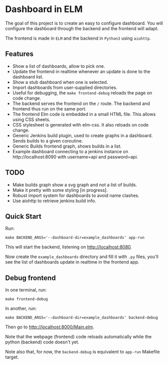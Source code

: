 # Dashboard in ELM

The goal of this project is to create an easy to configure dashboard.
You will configure the dashboard through the backend and the frontend
will adapt.

The frontend is made in `ELM` and the backend in `Python3` using
`aiohttp`.

## Features

* Show a list of dashboards, allow to pick one.
* Update the frontend in realtime whenever an update is done to the
  dashboard list.
* Show a stub dashboard when one is selected.
* Import dashboards from user-supplied directories.
* Useful for debugging, the `make frontend-debug` reloads the page on
  code change.
* The backend serves the frontend on the `/` route. The backend and
  frontend thus run on the same port.
* The frontend Elm code is embedded in a small HTML file. This allows
  using CSS sheets.
* CSS stylesheet is generated with elm-css. It also reloads on code change.
* Generic Jenkins build plugin, used to create graphs in a dashboard.
  Sends builds to a given coroutine.
* Generic Builds frontend graph, shows builds in a list.
* Example dashboard connecting to a jenkins instance on
  http://localhost:8090 with username=api and password=api.

## TODO

* Make builds graph show a svg graph and not a list of builds.
* Make it pretty with some styling [in progress].
* Robust import system for dashboards to avoid name clashes.
* Use aiohttp to retrieve jenkins build info.

## Quick Start

Run:
```
make BACKEND_ARGS='--dashboard-dir=example_dashboards' app-run
```

This will start the backend, listening on <http://localhost:8080>.

Now create the `example_dashboards` directory and fill it with `.py`
files, you'll see the list of dashboards update in realtime in the
frontend app.


## Debug frontend

In one terminal, run:
```
make frontend-debug
```

In another, run:
```
make BACKEND_ARGS='--dashboard-dir=example_dashboards' backend-debug
```

Then go to <http://localhost:8000/Main.elm>.

Note that the webpage (frontend) code reloads automatically while the
python (backend) code doesn't yet.

Note also that, for now, the `backend-debug` is equivalent to `app-run`
Makefile target.
